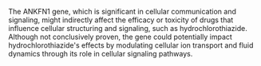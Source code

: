 The ANKFN1 gene, which is significant in cellular communication and signaling, might indirectly affect the efficacy or toxicity of drugs that influence cellular structuring and signaling, such as hydrochlorothiazide. Although not conclusively proven, the gene could potentially impact hydrochlorothiazide's effects by modulating cellular ion transport and fluid dynamics through its role in cellular signaling pathways.